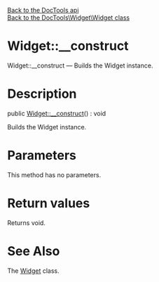[Back to the DocTools api](https://github.com/lingtalfi/DocTools/blob/master/doc/api/DocTools.md)<br>
[Back to the DocTools\Widget\Widget class](https://github.com/lingtalfi/DocTools/blob/master/doc/api/DocTools/Widget/Widget.md)


Widget::__construct
================



Widget::__construct — Builds the Widget instance.




Description
================


public [Widget::__construct](https://github.com/lingtalfi/DocTools/blob/master/doc/api/DocTools/Widget/Widget/__construct.md)() : void




Builds the Widget instance.




Parameters
================

This method has no parameters.


Return values
================

Returns void.







See Also
================

The [Widget](https://github.com/lingtalfi/DocTools/blob/master/doc/api/DocTools/Widget/Widget.md) class.
